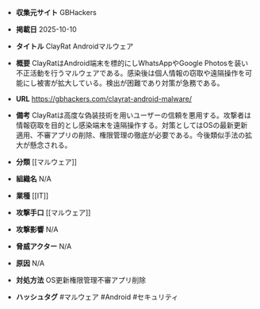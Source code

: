 - **収集元サイト**
GBHackers

- **掲載日**
2025-10-10

- **タイトル**
ClayRat Androidマルウェア

- **概要**
ClayRatはAndroid端末を標的にしWhatsAppやGoogle Photosを装い不正活動を行うマルウェアである。感染後は個人情報の窃取や遠隔操作を可能にし被害が拡大している。検出が困難であり対策が急務である。

- **URL**
https://gbhackers.com/clayrat-android-malware/

- **備考**
ClayRatは高度な偽装技術を用いユーザーの信頼を悪用する。攻撃者は情報窃取を目的とし感染端末を遠隔操作する。対策としてはOSの最新更新適用、不審アプリの削除、権限管理の徹底が必要である。今後類似手法の拡大が懸念される。

- **分類**
[[マルウェア]]

- **組織名**
N/A

- **業種**
[[IT]]

- **攻撃手口**
[[マルウェア]]

- **攻撃影響**
N/A

- **脅威アクター**
N/A

- **原因**
N/A

- **対処方法**
OS更新権限管理不審アプリ削除

- **ハッシュタグ**
#マルウェア #Android #セキュリティ
